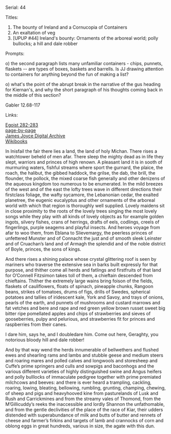 Serial: 44

Titles:

1. The bounty of Ireland and a Cornucopia of Containers
2. An exaltation of veg
3. [UPUP #44] Ireland's bounty: Ornaments of the arboreal world; polly bullocks; a hill and dale robber

Prompts:

o) the second paragraph lists many unfamiliar containers - chips, punnets, flaskets -- are types of boxes, baskets and barrells.  Is JJ drawing attention to containers for anything beyond the fun of making a list?

o) what's the point of the abrupt break in the narrative of the gus
heading for Kiernan's, and why the short paragraph of his thoughts coming
back in the middle of this section?

Gabler 12.68-117

Links:

[Egoist 282-283](https://archive.org/stream/ulysses00joyc_1?ref=ol#page/282/mode/1up)  
[page-by-page](http://ulyssespages.blogspot.com/2014/11/p282.html)  
[James Joyce Digital Archive](http://www.jjda.ie/main/JJDA/U/ulex/n/lexn.htm)  
[Wikibooks](https://en.wikibooks.org/wiki/Annotations_to_James_Joyce's_Ulysses/Cyclops/282)  

In Inisfail the fair there lies a land, the land of holy Michan. There
rises a watchtower beheld of men afar. There sleep the mighty dead as
in life they slept, warriors and princes of high renown. A pleasant
land it is in sooth of murmuring waters, fishful streams where sport
the gurnard, the plaice, the roach, the halibut, the gibbed haddock,
the grilse, the dab, the brill, the flounder, the pollock, the mixed
coarse fish generally and other denizens of the aqueous kingdom too
numerous to be enumerated. In the mild breezes of the west and of the
east the lofty trees wave in different directions their firstclass
foliage, the wafty sycamore, the Lebanonian cedar, the exalted
planetree, the eugenic eucalyptus and other ornaments of the arboreal
world with which that region is thoroughly well supplied. Lovely
maidens sit in close proximity to the roots of the lovely trees
singing the most lovely songs while they play with all kinds of lovely
objects as for example golden ingots, silvery fishes, crans of
herrings, drafts of eels, codlings, creels of fingerlings, purple
seagems and playful insects. And heroes voyage from afar to woo them,
from Eblana to Slievemargy, the peerless princes of unfettered Munster
and of Connacht the just and of smooth sleek Leinster and of
Cruachan’s land and of Armagh the splendid and of the noble district
of Boyle, princes, the sons of kings.

And there rises a shining palace whose crystal glittering roof is seen
by mariners who traverse the extensive sea in barks built expressly
for that purpose, and thither come all herds and fatlings and
firstfruits of that land for O’Connell Fitzsimon takes toll of them, a
chieftain descended from chieftains. Thither the extremely large wains
bring foison of the fields, flaskets of cauliflowers, floats of
spinach, pineapple chunks, Rangoon beans, strikes of tomatoes, drums
of figs, drills of Swedes, spherical potatoes and tallies of
iridescent kale, York and Savoy, and trays of onions, pearls of the
earth, and punnets of mushrooms and custard marrows and fat vetches
and bere and rape and red green yellow brown russet sweet big bitter
ripe pomellated apples and chips of strawberries and sieves of
gooseberries, pulpy and pelurious, and strawberries fit for princes
and raspberries from their canes.

I dare him, says he, and I doubledare him. Come out here, Geraghty,
you notorious bloody hill and dale robber!

And by that way wend the herds innumerable of bellwethers and flushed
ewes and shearling rams and lambs and stubble geese and medium steers
and roaring mares and polled calves and longwools and storesheep and
Cuffe’s prime springers and culls and sowpigs and baconhogs and the
various different varieties of highly distinguished swine and Angus
heifers and polly bulllocks of immaculate pedigree together with prime
premiated milchcows and beeves: and there is ever heard a trampling,
cackling, roaring, lowing, bleating, bellowing, rumbling, grunting,
champing, chewing, of sheep and pigs and heavyhooved kine from
pasturelands of Lusk and Rush and Carrickmines and from the streamy
vales of Thomond, from the M’Gillicuddy’s reeks the inaccessible and
lordly Shannon the unfathomable, and from the gentle declivities of
the place of the race of Kiar, their udders distended with
superabundance of milk and butts of butter and rennets of cheese and
farmer’s firkins and targets of lamb and crannocks of corn and oblong
eggs in great hundreds, various in size, the agate with this dun.

